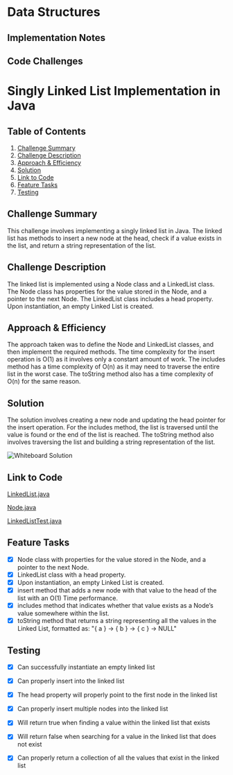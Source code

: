 # Data Structures

## Implementation Notes

## Code Challenges

# Singly Linked List Implementation in Java

## Table of Contents

1. [Challenge Summary](#challenge-summary)
2. [Challenge Description](#challenge-description)
3. [Approach & Efficiency](#approach-efficiency)
4. [Solution](#solution)
5. [Link to Code](#link-to-code)
6. [Feature Tasks](#feature-tasks)
7. [Testing](#testing)

<a name="challenge-summary"></a>
## Challenge Summary

This challenge involves implementing a singly linked list in Java. The linked list has methods to insert a new node at the head, check if a value exists in the list, and return a string representation of the list.

<a name="challenge-description"></a>
## Challenge Description

The linked list is implemented using a Node class and a LinkedList class. The Node class has properties for the value stored in the Node, and a pointer to the next Node. The LinkedList class includes a head property. Upon instantiation, an empty Linked List is created.

<a name="approach-efficiency"></a>
## Approach & Efficiency

The approach taken was to define the Node and LinkedList classes, and then implement the required methods. The time complexity for the insert operation is O(1) as it involves only a constant amount of work. The includes method has a time complexity of O(n) as it may need to traverse the entire list in the worst case. The toString method also has a time complexity of O(n) for the same reason.

<a name="solution"></a>
## Solution

The solution involves creating a new node and updating the head pointer for the insert operation. For the includes method, the list is traversed until the value is found or the end of the list is reached. The toString method also involves traversing the list and building a string representation of the list.

![Whiteboard Solution](path_to_your_whiteboard_image)

<a name="link-to-code"></a>
## Link to Code

[LinkedList.java]([java/datastructures/lib/src/main/java/datastructures/linkedlist/LinkedList.java](https://github.com/Cooper-Softdev/data-structures-and-algorithms/blob/2662c3056014ca90b307ad659461415aab5d00fa/java/datastructures/lib/src/main/java/datastructures/linkedlist/LinkedList.java))

[Node.java]([java/datastructures/lib/src/main/java/datastructures/linkedlist/Node.java](https://github.com/Cooper-Softdev/data-structures-and-algorithms/blob/af5ef2c93c81adccf55166552a114cc3d3d73d9e/java/datastructures/lib/src/main/java/datastructures/linkedlist/Node.java))

[LinkedListTest.java]([java/datastructures/lib/src/test/java/datastructures/linkedlist/LinkedListTest.java](https://github.com/Cooper-Softdev/data-structures-and-algorithms/blob/af5ef2c93c81adccf55166552a114cc3d3d73d9e/java/datastructures/lib/src/test/java/datastructures/linkedlist/LinkedListTest.java))

<a name="feature-tasks"></a>
## Feature Tasks

- [x] Node class with properties for the value stored in the Node, and a pointer to the next Node.
- [x] LinkedList class with a head property.
- [x] Upon instantiation, an empty Linked List is created.
- [x] insert method that adds a new node with that value to the head of the list with an O(1) Time performance.
- [x] includes method that indicates whether that value exists as a Node’s value somewhere within the list.
- [x] toString method that returns a string representing all the values in the Linked List, formatted as: "{ a } -> { b } -> { c } -> NULL"

<a name="testing"></a>
## Testing

- [x] Can successfully instantiate an empty linked list
- [x] Can properly insert into the linked list
- [x] The head property will properly point to the first node in the linked list
- [x] Can properly insert multiple nodes into the linked list
- [x] Will return true when finding a value within the linked list that exists
- [x] Will return false when searching for a value in the linked list that does not exist
- [x] Can properly return a collection of all the values that exist in the linked list

